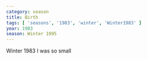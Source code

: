 ```yaml
---
category: season
title: Birth
tags: [ 'seasons', '1983', 'winter', 'Winter1983' ]
year: 1983
season: Winter 1995
---
```

Winter 1983 I was so small  
